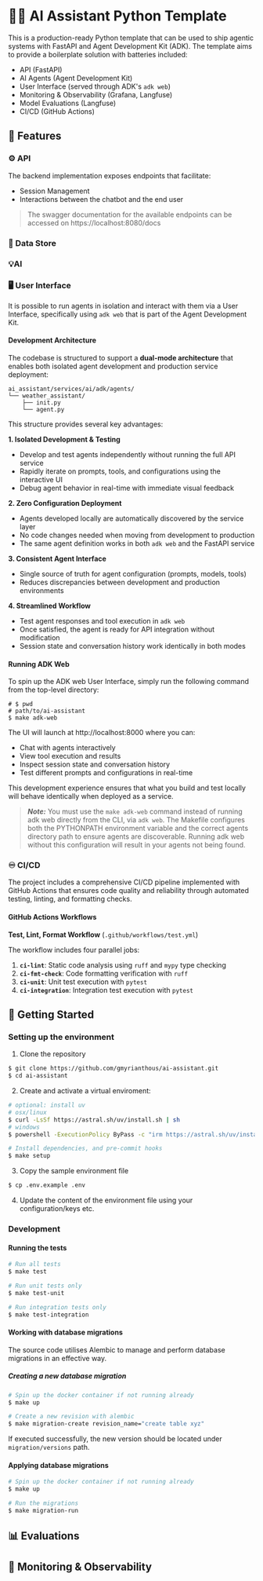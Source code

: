 # 🤖💬 AI Assistant Python Template
This is a production-ready Python template that can be used to ship agentic systems with FastAPI
and Agent Development Kit (ADK). The template aims to provide a boilerplate solution with 
batteries included:
- API (FastAPI)
- AI Agents (Agent Development Kit)
- User Interface (served through ADK's `adk web`)
- Monitoring & Observability (Grafana, Langfuse)
- Model Evaluations (Langfuse)
- CI/CD (GitHub Actions)


## 🌟 Features

### ⚙️ API
The backend implementation exposes endpoints that facilitate:
- Session Management 
- Interactions between the chatbot and the end user 

> The swagger documentation for the available endpoints can be accessed on 
> https://localhost:8080/docs

### 💾 Data Store


### 💡AI


### 🖥️ User Interface
 It is possible to run agents in isolation and interact with them via a User Interface, 
 specifically using `adk web` that is part of the Agent Development Kit.

  #### Development Architecture
  The codebase is structured to support a **dual-mode architecture** that enables both isolated 
  agent development and production service deployment:

  ```shell
  ai_assistant/services/ai/adk/agents/
  └── weather_assistant/
      ├── init.py
      └── agent.py
  ```

  This structure provides several key advantages:

  **1. Isolated Development & Testing**
  - Develop and test agents independently without running the full API service
  - Rapidly iterate on prompts, tools, and configurations using the interactive UI
  - Debug agent behavior in real-time with immediate visual feedback

  **2. Zero Configuration Deployment**
  - Agents developed locally are automatically discovered by the service layer
  - No code changes needed when moving from development to production
  - The same agent definition works in both `adk web` and the FastAPI service

  **3. Consistent Agent Interface**
  - Single source of truth for agent configuration (prompts, models, tools)
  - Reduces discrepancies between development and production environments

  **4. Streamlined Workflow**
  - Test agent responses and tool execution in `adk web`
  - Once satisfied, the agent is ready for API integration without modification
  - Session state and conversation history work identically in both modes

  #### Running ADK Web

  To spin up the ADK web User Interface, simply run the following command from the top-level 
  directory:

  ```shell
  # $ pwd
  # path/to/ai-assistant
  $ make adk-web
  ```

  The UI will launch at http://localhost:8000 where you can:
  - Chat with agents interactively
  - View tool execution and results
  - Inspect session state and conversation history
  - Test different prompts and configurations in real-time

  This development experience ensures that what you build and test locally will behave identically 
  when deployed as a service.

> **_Note:_**  You must use the `make adk-web` command instead of running adk web directly from 
> the CLI, via `adk web`. The Makefile configures both the PYTHONPATH environment variable and 
> the correct agents directory path to ensure agents are discoverable. Running adk web without this
> configuration will result in your agents not being found.

### ♾️ CI/CD
The project includes a comprehensive CI/CD pipeline implemented with GitHub Actions that ensures 
code quality and reliability through automated testing, linting, and formatting checks.

#### GitHub Actions Workflows

**Test, Lint, Format Workflow** (`.github/workflows/test.yml`)

The workflow includes four parallel jobs:
1. **`ci-lint`**: Static code analysis using `ruff` and `mypy` type checking
2. **`ci-fmt-check`**: Code formatting verification with `ruff`
3. **`ci-unit`**: Unit test execution with `pytest`
4. **`ci-integration`**: Integration test execution with `pytest`

## 🚀 Getting Started

### Setting up the environment

1. Clone the repository
```bash
$ git clone https://github.com/gmyrianthous/ai-assistant.git
$ cd ai-assistant
```

2. Create and activate a virtual enviroment:
```bash
# optional: install uv
# osx/linux
$ curl -LsSf https://astral.sh/uv/install.sh | sh
# windows
$ powershell -ExecutionPolicy ByPass -c "irm https://astral.sh/uv/install.ps1 | iex"

# Install dependencies, and pre-commit hooks
$ make setup
```

3. Copy the sample environment file
```bash
$ cp .env.example .env
```

4. Update the content of the environment file using your configuration/keys etc. 

### Development

#### Running the tests

```bash
# Run all tests
$ make test

# Run unit tests only
$ make test-unit

# Run integration tests only
$ make test-integration
```

#### Working with database migrations
The source code utilises Alembic to manage and perform database migrations in an effective way. 

##### Creating a new database migration

```bash
# Spin up the docker container if not running already
$ make up

# Create a new revision with alembic
$ make migration-create revision_name="create table xyz"
```
If executed successfully, the new version should be located under `migration/versions` path. 

#### Applying database migrations

```bash
# Spin up the docker container if not running already
$ make up

# Run the migrations
$ make migration-run
```

## 📊 Evaluations


## 🔎 Monitoring & Observability
